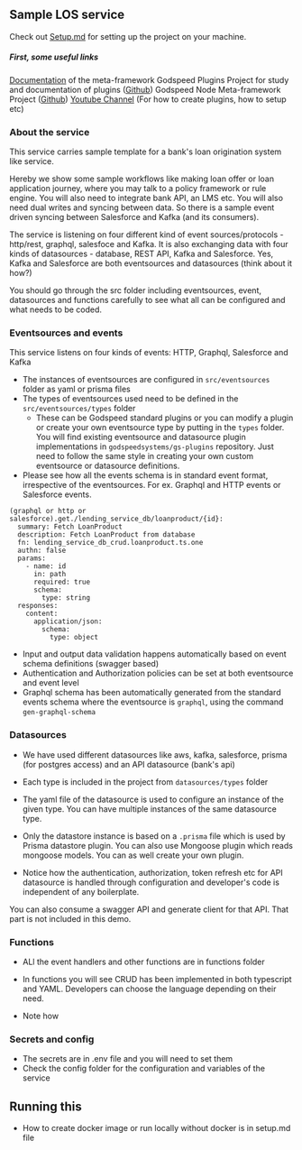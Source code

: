 ## Sample LOS service

Check out [Setup.md](./Setup.md) for setting up the project on your machine.

##### First, some useful links
[Documentation](http://godspeed.systems/docs) of the meta-framework 
Godspeed Plugins Project for study and documentation of plugins ([Github](https://github.com/godspeedsystems/gs-node-service/))
Godspeed Node Meta-framework Project ([Github](https://github.com/godspeedsystems/gs-plugins))
[Youtube Channel](https://www.youtube.com/@godspeed.systems/videos) (For how to create plugins, how to setup etc)

### About the service

This service carries sample template for a bank's loan origination system like service.

Hereby we show some sample workflows like making loan offer or loan application journey, where you may talk to a policy framework or rule engine. You will also need to integrate bank API, an LMS etc. You will also need dual writes and syncing between data. So there is a sample event driven syncing between Salesforce and Kafka (and its consumers).

The service is listening on four different kind of event sources/protocols - http/rest, graphql, salesfoce and Kafka. It is also exchanging data with four kinds of datasources - database, REST API, Kafka and Salesforce. Yes, Kafka and Salesforce are both eventsources and datasources (think about it how?) 

You should go through the src folder including eventsources, event, datasources and functions carefully to see what all can be configured and what needs to be coded.

### Eventsources and events
This service listens on four kinds of events: HTTP, Graphql, Salesforce and Kafka
- The instances of eventsources are configured in `src/eventsources` folder as yaml or prisma files
- The types of eventsources used need to be defined in the `src/eventsources/types` folder
  - These can be Godspeed standard plugins or you can modify a plugin or create your own eventsource type by putting in the `types` folder. You will find existing eventsource and datasource plugin implementations in `godspeedsystems/gs-plugins` repository. Just need to follow the same style in creating your own custom eventsource or datasource definitions.
- Please see how all the events schema is in standard event format, irrespective of the eventsources. For ex. Graphql and HTTP events or Salesforce events.
```
(graphql or http or salesforce).get./lending_service_db/loanproduct/{id}:
  summary: Fetch LoanProduct
  description: Fetch LoanProduct from database
  fn: lending_service_db_crud.loanproduct.ts.one
  authn: false
  params:
    - name: id
      in: path
      required: true
      schema:
        type: string
  responses:
    content:
      application/json:
        schema:
          type: object

```
- Input and output data validation happens automatically based on event schema definitions (swagger based)
- Authentication and Authorization policies can be set at both eventsource and event level
- Graphql schema has been automatically generated from the standard events schema where the eventsource is `graphql`, using the command `gen-graphql-schema`

### Datasources
- We have used different datasources like aws, kafka, salesforce, prisma (for postgres access) and an API datasource (bank's api)
- Each type is included in the project from `datasources/types` folder

- The yaml file of the datasource is used to configure an instance of the given type. You can have multiple instances of the same datasource type.

- Only the datastore instance is based on a `.prisma` file which is used by Prisma datastore plugin. You can also use Mongoose plugin which reads mongoose models. You can as well create your own plugin.

- Notice how the authentication, authorization, token refresh etc for API datasource is handled through configuration and developer's code is independent of any boilerplate.

You can also consume a swagger API and generate client for that API. That part is not included in this demo.

### Functions

- ALl the event handlers and other functions are in functions folder

- In functions you will see CRUD has been implemented in both typescript and YAML. Developers can choose the language depending on their need.

- Note how 

### Secrets and config
- The secrets are in .env file and you will need to set them
- Check the config folder for the configuration and variables of the service

## Running this
- How to create docker image or run locally without docker is in setup.md file